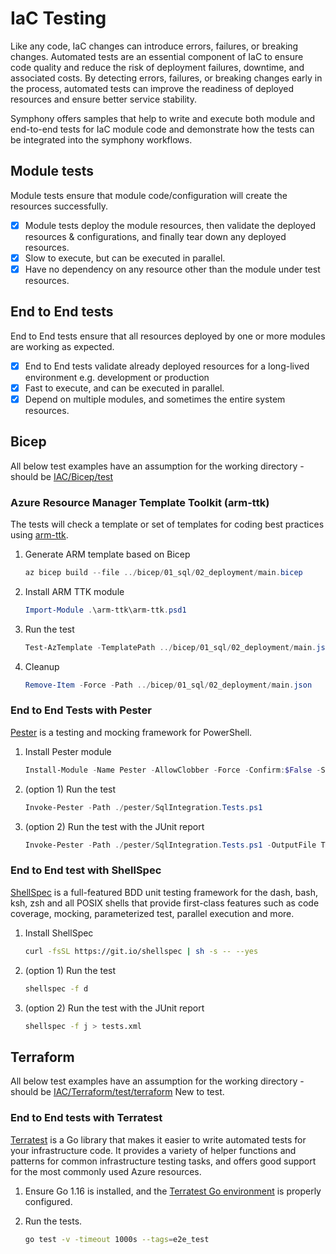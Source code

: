 # IaC Testing

Like any code, IaC changes can introduce errors, failures, or breaking changes. Automated tests are an essential component of IaC to ensure code quality and reduce the risk of deployment failures, downtime, and associated costs. By detecting errors, failures, or breaking changes early in the process, automated tests can improve the readiness of deployed resources and ensure better service stability.

Symphony offers samples that help to write and execute both module and end-to-end tests for IaC module code and demonstrate how the tests can be integrated into the symphony workflows.

## Module tests

Module tests ensure that module code/configuration will create the resources successfully.

- [X] Module tests deploy the module resources, then validate the deployed resources & configurations, and finally tear down any deployed resources.
- [X] Slow to execute, but can be executed in parallel.
- [X] Have no dependency on any resource other than the module under test resources.

## End to End tests

End to End tests ensure that all resources deployed by one or more modules are working as expected.

- [X] End to End tests validate already deployed resources for a long-lived environment e.g. development or production
- [X] Fast to execute, and can be executed in parallel.
- [X] Depend on multiple modules, and sometimes the entire system resources.

## Bicep

All below test examples have an assumption for the working directory - should be [IAC/Bicep/test](./../IAC/Bicep/test)

### Azure Resource Manager Template Toolkit (arm-ttk)

The tests will check a template or set of templates for coding best practices using [arm-ttk](https://github.com/Azure/arm-ttk).

1. Generate ARM template based on Bicep

    ```powershell
    az bicep build --file ../bicep/01_sql/02_deployment/main.bicep
    ```

1. Install ARM TTK module

    ```powershell
    Import-Module .\arm-ttk\arm-ttk.psd1
    ```

1. Run the test

    ```powershell
    Test-AzTemplate -TemplatePath ../bicep/01_sql/02_deployment/main.json
    ```

1. Cleanup

    ```powershell
    Remove-Item -Force -Path ../bicep/01_sql/02_deployment/main.json
    ```

### End to End Tests with Pester

[Pester](https://pester.dev/docs/quick-start) is a testing and mocking framework for PowerShell.

1. Install Pester module

    ```powershell
    Install-Module -Name Pester -AllowClobber -Force -Confirm:$False -SkipPublisherCheck
    ```

1. (option 1) Run the test

    ```powershell
    Invoke-Pester -Path ./pester/SqlIntegration.Tests.ps1
    ```

1. (option 2) Run the test with the JUnit report

    ```powershell
    Invoke-Pester -Path ./pester/SqlIntegration.Tests.ps1 -OutputFile Test.xml -OutputFormat JUnitXml
    ```

### End to End test with ShellSpec

[ShellSpec](https://github.com/shellspec/shellspec) is a full-featured BDD unit testing framework for the dash, bash, ksh, zsh and all POSIX shells that provide first-class features such as code coverage, mocking, parameterized test, parallel execution and more.

1. Install ShellSpec

    ```bash
    curl -fsSL https://git.io/shellspec | sh -s -- --yes
    ```

1. (option 1) Run the test

    ```bash
    shellspec -f d
    ```

1. (option 2) Run the test with the JUnit report

    ```bash
    shellspec -f j > tests.xml
    ```

## Terraform

All below test examples have an assumption for the working directory - should be [IAC/Terraform/test/terraform](./../IAC/Terraform/test/terraform/) New to test. 

### End to End tests with Terratest

[Terratest](https://github.com/gruntwork-io/terratest) is a Go library that makes it easier to write automated tests for your infrastructure code. It provides a variety of helper functions and patterns for common infrastructure testing tasks, and offers good support for the most commonly used Azure resources.

1. Ensure Go 1.16 is installed, and the [Terratest Go environment](https://github.com/gruntwork-io/terratest/blob/master/examples/azure/README.md) is properly configured.

1. Run the tests.

    ```bash
    go test -v -timeout 1000s --tags=e2e_test
    ```
